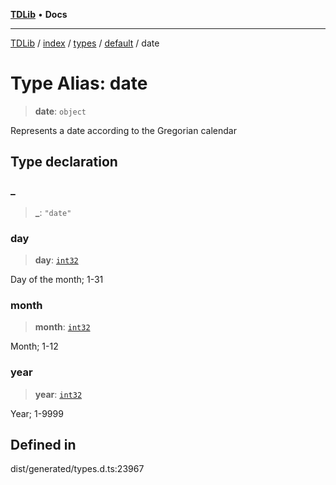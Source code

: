 [**TDLib**](../../../../../../README.md) • **Docs**

***

[TDLib](../../../../../../modules.md) / [index](../../../../../README.md) / [types](../../../README.md) / [default](../README.md) / date

# Type Alias: date

> **date**: `object`

Represents a date according to the Gregorian calendar

## Type declaration

### \_

> **\_**: `"date"`

### day

> **day**: [`int32`](int32-1.md)

Day of the month; 1-31

### month

> **month**: [`int32`](int32-1.md)

Month; 1-12

### year

> **year**: [`int32`](int32-1.md)

Year; 1-9999

## Defined in

dist/generated/types.d.ts:23967
